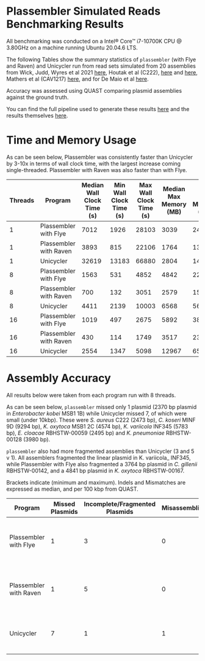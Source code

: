# Plassembler Simulated Reads Benchmarking Results 

All benchmarking was conducted on a Intel® Core™ i7-10700K CPU @ 3.80GHz on a machine running Ubuntu 20.04.6 LTS. 

The following Tables show the summary statistics of `plassembler` (with Flye and Raven) and Unicycler run from read sets simulated from 20 assemblies from Wick, Judd, Wyres et al 2021 [here](https://github.com/rrwick/Small-plasmid-Nanopore/blob/main/method.md), Houtak et al (C222), [here](https://doi.org/10.1101/2023.03.28.534496) and [here](https://github.com/gbouras13/CRS_Saureus_Evolutionary_Landscape), Mathers et al (CAV1217) [here](https://doi.org/10.1128/AAC.01823-16), and for De Maio et al [here](https://doi.org/10.1099/mgen.0.000294).

Accuracy was assessed using QUAST comparing plasmid assemblies against the ground truth.

You can find the full pipeline used to generate these results [here](https://github.com/gbouras13/plassembler_simulation_benchmarking) and the results themselves [here](https://zenodo.org/record/7996690).

Time and Memory Usage
===============

As can be seen below, Plassembler was consistently faster than Unicycler by 3-10x in terms of wall clock time, with the largest increase coming single-threaded. Plassembler with Raven was also faster than with Flye.

| Threads | Program                | Median Wall Clock Time (s) | Min Wall Clock Time (s) | Max Wall Clock Time (s) | Median Max Memory (MB) | Min Max Memory (MB) | Max Max Memory (MB) |
| ------- | ---------------------- | -------------------------- | ----------------------- | ----------------------- | ---------------------- | ------------------- | ------------------- |
| 1       | Plassembler with Flye  | 7012                       | 1926                    | 28103                   | 3039                   | 2442                | 5275                |
| 1       | Plassembler with Raven | 3893                       | 815                     | 22106                   | 1764                   | 1307                | 2464                |
| 1       | Unicycler              | 32619                      | 13183                   | 66880                   | 2804                   | 1404                | 3784                |
| 8       | Plassembler with Flye  | 1563                       | 531                     | 4852                    | 4842                   | 2274                | 7712                |
| 8       | Plassembler with Raven | 700                        | 132                     | 3051                    | 2579                   | 1587                | 7891                |
| 8       | Unicycler              | 4411                       | 2139                    | 10003                   | 6568                   | 5610                | 6826                |
| 16      | Plassembler with Flye  | 1019                       | 497                     | 2675                    | 5892                   | 3832                | 15086               |
| 16      | Plassembler with Raven | 430                        | 114                     | 1749                    | 3517                   | 2360                | 15195               |
| 16      | Unicycler              | 2554                       | 1347                    | 5098                    | 12967                  | 6509                | 13549               |

Assembly Accuracy
==================

All results below were taken from each program run with 8 threads.

As can be seen below, `plassembler` missed only 1 plasmid (2370 bp plasmid in _Enterobacter kobei_ MSB1 1B) while Unicycler missed 7, of which were small (under 10kbp). These were _S. aureus_ C222 (2473 bp), _C. koseri_ MINF 9D  (9294 bp), _K. oxytoca_ MSB1 2C (4574 bp), _K. variicola_ INF345  (5783 bp), _E. cloacae_ RBHSTW-00059 (2495 bp) and _K. pneumoniae_ RBHSTW-00128 (3980 bp).

`plassembler` also had more fragmented assemblies than Unicycler (3 and 5 v 1). All assemblers fragmented the linear plasmid in K. variicola_ INF345, while Plassembler with Flye also fragmented a 3764 bp plasmid in _C. gillenii_ RBHSTW-00142, and a 4841 bp plasmid in _K. oxytoca_ RBHSTW-00167.

Brackets indicate (minimum and maximum). Indels and Mismatches are expressed as median, and per 100 kbp from QUAST.


| Program                | Missed Plasmids | Incomplete/Fragmented Plasmids | Misassemblies | Genome Fraction                             | Indels      | Mismatches      |
| ---------------------- | --------------- | ------------------------------ | ------------- | ------------------------------------------- | ----------- | --------------- |
| Plassembler with Flye  | 1               | 3                              | 0             | 99.78 (mean), 99.97 (median),  (98.16, 100) | 0 (0, 1.37) | 0.91 (0, 11.12) |
| Plassembler with Raven | 1               | 5                              | 0             | 99.04 (mean), 99.96 (median),  (87.86, 100) | 0 (0, 1.37) | 1.04 (0, 11.12) |
| Unicycler              | 7               | 1                              | 1             | 93.81 (mean), 99.88 (median),  (0, 100)     | 0 (0, 1.54) | 0.88 (0, 7.28)  |